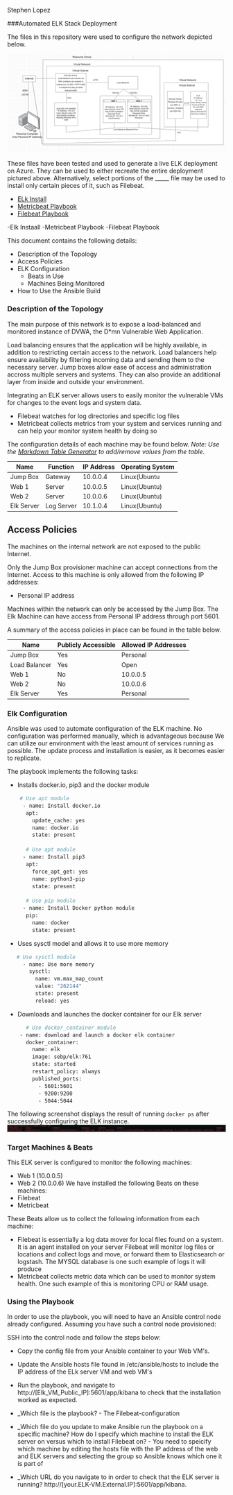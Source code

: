 Stephen Lopez

###Automated ELK Stack Deployment

The files in this repository were used to configure the network depicted below.

![](https://github.com/Framesjanco2/SLopez-Cybersecurity-Project-1/blob/main/Diagrams/Cloud-Network-Diagram.PNG)


These files have been tested and used to generate a live ELK deployment on Azure. They can be used to either recreate the entire deployment pictured above. Alternatively, select portions of the _____ file may be used to install only certain pieces of it, such as Filebeat.
- [ELk Install](https://github.com/Framesjanco2/SLopez-Cybersecurity-Project-1/blob/main/ansible/Install-Elk.yml.txt)
- [Metricbeat Playbook](https://github.com/Framesjanco2/SLopez-Cybersecurity-Project-1/blob/main/ansible/metricbeat-playbook.yml.txt)
- [Filebeat Playbook](https://github.com/Framesjanco2/SLopez-Cybersecurity-Project-1/blob/main/ansible/filebeat-playbook.yml.txt)

-Elk Instaall
-Metricbeat Playbook
-Filebeat Playbook

This document contains the following details:
- Description of the Topology
- Access Policies
- ELK Configuration
  - Beats in Use
  - Machines Being Monitored
- How to Use the Ansible Build


### Description of the Topology

The main purpose of this network is to expose a load-balanced and monitored instance of DVWA, the D*mn Vulnerable Web Application.

Load balancing ensures that the application will be highly available, in addition to restricting certain access to the network.
Load balancers help ensure availability by filtering incoming data and sending them to the necessary server. Jump boxes allow ease of access and administration accross multiple servers and systems. They can also provide an additional layer from inside and outside your environment.

Integrating an ELK server allows users to easily monitor the vulnerable VMs for changes to the event logs and system data.
- Filebeat watches for log directories and specific log files
- Metricbeat collects metrics from your system and services running and can help your monitor system health by doing so

The configuration details of each machine may be found below.
_Note: Use the [Markdown Table Generator](http://www.tablesgenerator.com/markdown_tables) to add/remove values from the table_.

| Name     | Function | IP Address | Operating System |
|----------|----------|------------|------------------|
| Jump Box | Gateway  | 10.0.0.4 | Linux(Ubuntu       |
| Web 1      |  Server    |  10.0.0.5 | Linux(Ubuntu)      |
| Web 2      | Server     | 10.0.0.6  | Linux(Ubuntu)      |
| Elk Server | Log Server | 10.1.0.4 | Linux(Ubuntu)    |

## Access Policies

The machines on the internal network are not exposed to the public Internet. 

Only the Jump Box provisioner machine can accept connections from the Internet. Access to this machine is only allowed from the following IP addresses:
- Personal IP address

Machines within the network can only be accessed by the Jump Box. The Elk Machine can have access from
Personal IP address through port 5601.

A summary of the access policies in place can be found in the table below.

| Name     | Publicly Accessible | Allowed IP Addresses |
|----------|--------------|------------|
| Jump Box | Yes           | Personal   |
| Load Balancer | Yes     | Open   |
|  Web 1        | No         | 10.0.0.5    |
| Web 2         | No         |  10.0.0.6    |
| Elk Server    | Yes        | Personal    |
### Elk Configuration

Ansible was used to automate configuration of the ELK machine. No configuration was performed manually, which is advantageous because We can utilize our environment with the least amount of services running as possible. The update process and installation is easier, as it becomes easier to replicate. 


The playbook implements the following tasks:
- Installs docker.io, pip3 and the docker module 
```bash  
    # Use apt module
     - name: Install docker.io
      apt:
        update_cache: yes
        name: docker.io
        state: present

      # Use apt module
     - name: Install pip3
      apt:
        force_apt_get: yes
        name: python3-pip
        state: present
        
      # Use pip module
     - name: Install Docker python module
      pip:
        name: docker
        state: present
```
- Uses sysctl model and allows it to use more memory
```bash
   # Use sysctl module
     - name: Use more memory
       sysctl:
         name: vm.max_map_count
         value: "262144"
         state: present
         reload: yes
```
- Downloads and launches the docker container for our Elk server
```bash
      # Use docker_container module
    - name: download and launch a docker elk container
      docker_container:
        name: elk
        image: sebp/elk:761
        state: started
        restart_policy: always
        published_ports:
          - 5601:5601
          - 9200:9200
          - 5044:5044
```
The following screenshot displays the result of running `docker ps` after successfully configuring the ELK instance.
![](https://github.com/Framesjanco2/SLopez-Cybersecurity-Project-1/blob/main/Images/docker_ps_output.PNG)

### Target Machines & Beats
This ELK server is configured to monitor the following machines:
- Web 1 (10.0.0.5)
- Web 2 (10.0.0.6)
We have installed the following Beats on these machines:
- Filebeat
- Metricbeat

These Beats allow us to collect the following information from each machine:
- Filebeat is essentially a log data mover for local files found on a system. It is an agent installed on your server Filebeat will monitor log files or locations and collect logs and move, or forward them to Elasticsearch or logstash. The MYSQL database is one such example of logs it will produce
- Metricbeat collects metric data which can be used to monitor system health. One such example of this is monitoring CPU or RAM usage.

### Using the Playbook
In order to use the playbook, you will need to have an Ansible control node already configured. Assuming you have such a control node provisioned: 

SSH into the control node and follow the steps below:
- Copy the config file from your Ansible container to your Web VM's.
- Update the Ansible hosts file found in /etc/ansible/hosts to include the IP address of the ELk server VM and web VM's
- Run the playbook, and navigate to http://[Elk_VM_Public_IP]:5601/app/kibana to check that the installation worked as expected.

- _Which file is the playbook? - The Filebeat-configuration
- _Which file do you update to make Ansible run the playbook on a specific machine? How do I specify which machine to install the ELK server on versus which to install Filebeat on? - You need to speicify which machine by editing the hosts file with the IP address of the web and ELK servers and selecting the group so Ansible knows which one it is part of 
- _Which URL do you navigate to in order to check that the ELK server is running?  http://[your.ELK-VM.External.IP]:5601/app/kibana.
